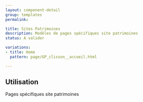 ```yaml
---
layout: component-detail
group: templates
permalink:

title: Sites Patrimoines
description: Modèles de pages spécifiques site patrimoines
status: A valider

variations:
- title: Home
  pattern: page/GP_clisson__accueil.html

---
```

## Utilisation

Pages spécifiques site patrimoines
